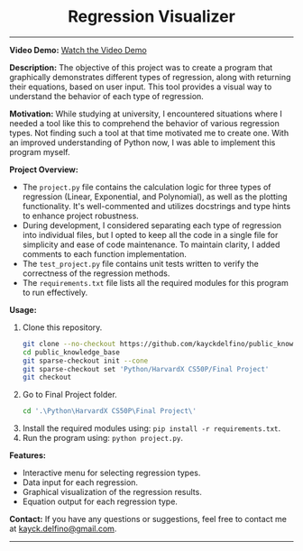 <h1 align="center">Regression Visualizer</h1>

---

**Video Demo:** [Watch the Video Demo](https://youtu.be/ruhQ01tATbE)

**Description:** The objective of this project was to create a program that graphically demonstrates different types of regression, along with returning their equations, based on user input. This tool provides a visual way to understand the behavior of each type of regression.

**Motivation:** While studying at university, I encountered situations where I needed a tool like this to comprehend the behavior of various regression types. Not finding such a tool at that time motivated me to create one. With an improved understanding of Python now, I was able to implement this program myself.

**Project Overview:**
- The `project.py` file contains the calculation logic for three types of regression (Linear, Exponential, and Polynomial), as well as the plotting functionality. It's well-commented and utilizes docstrings and type hints to enhance project robustness.
- During development, I considered separating each type of regression into individual files, but I opted to keep all the code in a single file for simplicity and ease of code maintenance. To maintain clarity, I added comments to each function implementation.
- The `test_project.py` file contains unit tests written to verify the correctness of the regression methods.
- The `requirements.txt` file lists all the required modules for this program to run effectively.

**Usage:**
1. Clone this repository.
   ```bash
   git clone --no-checkout https://github.com/kayckdelfino/public_knowledge_base
   cd public_knowledge_base
   git sparse-checkout init --cone
   git sparse-checkout set 'Python/HarvardX CS50P/Final Project'
   git checkout
2. Go to Final Project folder.
   ```bash
   cd '.\Python\HarvardX CS50P\Final Project\'
3. Install the required modules using: `pip install -r requirements.txt`.
4. Run the program using: `python project.py`.

**Features:**
- Interactive menu for selecting regression types.
- Data input for each regression.
- Graphical visualization of the regression results.
- Equation output for each regression type.

**Contact:**
If you have any questions or suggestions, feel free to contact me at kayck.delfino@gmail.com.

---